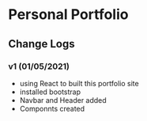 # Personal Portfolio


## Change Logs
### v1 (01/05/2021)
* using React to built this portfolio site
* installed bootstrap
* Navbar and Header added
* Componnts created